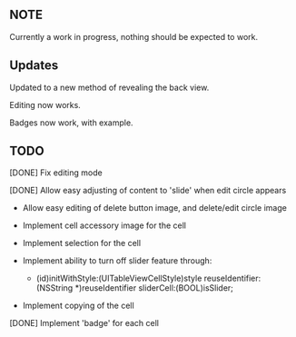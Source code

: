 ## NOTE
Currently a work in progress, nothing should be expected to work.

## Updates
Updated to a new method of revealing the back view.

Editing now works.

Badges now work, with example.

## TODO
[DONE] Fix editing mode

[DONE] Allow easy adjusting of content to 'slide' when edit circle appears

* Allow easy editing of delete button image, and delete/edit circle image

* Implement cell accessory image for the cell

* Implement selection for the cell

* Implement ability to turn off slider feature through:

	- (id)initWithStyle:(UITableViewCellStyle)style reuseIdentifier:(NSString *)reuseIdentifier sliderCell:(BOOL)isSlider;

* Implement copying of the cell

[DONE] Implement 'badge' for each cell